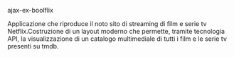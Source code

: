ajax-ex-boolflix


Applicazione che riproduce il noto sito di streaming di film e serie tv Netflix.Costruzione di un layout moderno che permette, tramite tecnologia API, la visualizzazione di un catalogo multimediale di tutti i film e le serie tv presenti su tmdb.
